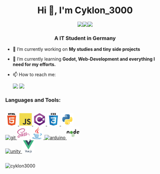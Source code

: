 <h1 align="center">Hi 👋, I'm Cyklon_3000</h1>
<div style="text-align: center;">
<p align="center" style="display:inline"><img src="https://img.shields.io/github/stars/Cyklon3000?style=for-the-badge&color=%23e3b341"/></p><p align="center" style="display:inline"><img src="https://img.shields.io/twitter/follow/3000Cyklon?style=for-the-badge&logo=x&color=%231DA1F2&logoColor=%231DA1F2"/></p><p align="center" style="display:inline"><img src="https://img.shields.io/youtube/channel/views/UC0fNkqPAaO_UlP2bXDihSFg?style=for-the-badge&logo=youtube&color=%23f00&logoColor=%23f00"/></p>
</div>


<h3 align="center">A IT Student in Germany</h3>

- 🔭 I’m currently working on **My studies and tiny side projects**

- 🌱 I’m currently learning **Godot, Web-Development and everything I need for my efforts.**

- 📫 How to reach me:
  <p style="display:inline"><img src="https://img.shields.io/badge/chat-cyklon__3000?style=for-the-badge&logo=discord&label=%40cyklon_3000&color=%235865F2&link=https%3A%2F%2Fdiscord.com%2Fusers%2F419926802366988292
  "/></p>
  <p style="display:inline"><img src="https://img.shields.io/badge/mail-3000Cyklon%40gmail%252Ecom?style=for-the-badge&logo=maildotru&label=3000Cyklon%40gmail.com&color=%23ccc&link=mailto%3A3000Cyklon%40gmail."/></p>

<h3 align="left">Languages and Tools:</h3>
<div style="display: grid; grid-template-columns: repeat(2, 1fr); text-decoration:none">
<p align="left"> 
<a href="https://www.w3.org/html/" target="_blank" rel="noreferrer"> <img src="https://raw.githubusercontent.com/devicons/devicon/master/icons/html5/html5-original-wordmark.svg" alt="html5" width="40" height="40"/> </a> 
<a href="https://developer.mozilla.org/en-US/docs/Web/JavaScript" target="_blank" rel="noreferrer"> <img src="https://raw.githubusercontent.com/devicons/devicon/master/icons/javascript/javascript-original.svg" alt="javascript" width="40" height="40"/> </a> 
<a href="https://www.w3schools.com/cs/" target="_blank" rel="noreferrer"> <img src="https://raw.githubusercontent.com/devicons/devicon/master/icons/csharp/csharp-original.svg" alt="csharp" width="40" height="40"/> </a> 
<a href="https://www.w3schools.com/css/" target="_blank" rel="noreferrer"> <img src="https://raw.githubusercontent.com/devicons/devicon/master/icons/css3/css3-original-wordmark.svg" alt="css3" width="40" height="40"/> </a> 
<a href="https://www.python.org" target="_blank" rel="noreferrer"> <img src="https://raw.githubusercontent.com/devicons/devicon/master/icons/python/python-original.svg" alt="python" width="40" height="40"/> </a> 
<a href="https://git-scm.com/" target="_blank" rel="noreferrer"> <img src="https://www.vectorlogo.zone/logos/git-scm/git-scm-icon.svg" alt="git" width="40" height="40"/> </a> 
<a href="https://sass-lang.com" target="_blank" rel="noreferrer"> <img src="https://raw.githubusercontent.com/devicons/devicon/master/icons/sass/sass-original.svg" alt="sass" width="40" height="40"/> </a> 
<a href="https://www.java.com" target="_blank" rel="noreferrer"> <img src="https://raw.githubusercontent.com/devicons/devicon/master/icons/java/java-original.svg" alt="java" width="40" height="40"/> </a> 
<a href="https://www.arduino.cc/" target="_blank" rel="noreferrer"> <img src="https://cdn.worldvectorlogo.com/logos/arduino-1.svg" alt="arduino" width="40" height="40"/> </a> 
<a href="https://nodejs.org" target="_blank" rel="noreferrer"> <img src="https://raw.githubusercontent.com/devicons/devicon/master/icons/nodejs/nodejs-original-wordmark.svg" alt="nodejs" width="40" height="40"/> </a> 
<a href="https://unity.com/" target="_blank" rel="noreferrer"> <img src="https://www.vectorlogo.zone/logos/unity3d/unity3d-icon.svg" alt="unity" width="40" height="40"/> </a> 
<a href="https://vuejs.org/" target="_blank" rel="noreferrer"> <img src="https://raw.githubusercontent.com/devicons/devicon/master/icons/vuejs/vuejs-original-wordmark.svg" alt="vuejs" width="40" height="40"/> </a> 
</p>
</div>

<div style="text-align: left;">
<p><img align="center" src="https://github-readme-stats-cyklon3000s-projects.vercel.app/api/top-langs/?username=Cyklon3000&size_weight=0.2&count_weight=0.8&hide=ShaderLab,HLSL,SCSS&layout=donut-vertical&langs_count=6&theme=github_dark" alt="cyklon3000" /></p>
</div>